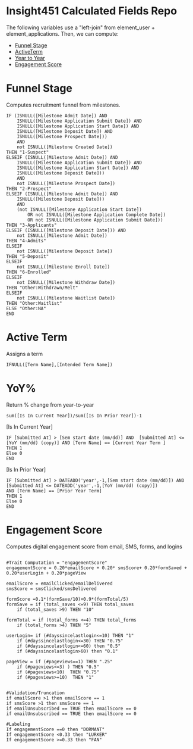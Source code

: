 # Insight451 Calculated Fields Repo
The following variables use a "left-join" from element_user + element_applications.  Then, we can compute:  

* [Funnel Stage](#funnel-stage)
* [ActiveTerm](#active-term)
* [Year to Year](#yoy)
* [Engagement Score](#engagement-score)


# Funnel Stage 

Computes recruitment funnel from milestones.
```
IF (ISNULL([Milestone Admit Date]) AND 
    ISNULL([Milestone Application Submit Date]) AND 
    ISNULL([Milestone Application Start Date]) AND
    ISNULL([Milestone Deposit Date]) AND 
    ISNULL([Milestone Prospect Date]))
    AND
    not ISNULL([Milestone Created Date])
THEN "1-Suspect"
ELSEIF (ISNULL([Milestone Admit Date]) AND 
    ISNULL([Milestone Application Submit Date]) AND 
    ISNULL([Milestone Application Start Date]) AND
    ISNULL([Milestone Deposit Date]))
    AND
    not ISNULL([Milestone Prospect Date])
THEN "2-Prospect"
ELSEIF (ISNULL([Milestone Admit Date]) AND
    ISNULL([Milestone Deposit Date]))
    AND
    (not ISNULL([Milestone Application Start Date]) 
        OR not ISNULL([Milestone Application Complete Date]) 
        OR not ISNULL([Milestone Application Submit Date])) 
THEN "3-Applicants"
ELSEIF (ISNULL([Milestone Deposit Date])) AND 
    not ISNULL([Milestone Admit Date])
THEN "4-Admits"
ELSEIF
    not ISNULL([Milestone Deposit Date])
THEN "5-Deposit"
ELSEIF
    not ISNULL([Milestone Enroll Date])
THEN "6-Enrolled"
ELSEIF
    not ISNULL([Milestone Withdraw Date])
THEN "Other:Withdrawn/Melt"
ELSEIF
    not ISNULL([Milestone Waitlist Date])
THEN "Other:Waitlist"
ELSE "Other:NA"
END
```

# Active Term
Assigns a term
```
IFNULL([Term Name],[Intended Term Name])
```

# YoY%
Return % change from year-to-year
```
sum([Is In Current Year])/sum([Is In Prior Year])-1

```
[Is In Current Year]
```
IF [Submitted At] > [Sem start date (mm/dd)] AND  [Submitted At] <= [YoY (mm/dd) (copy)] AND [Term Name] == [Current Year Term ]
THEN 1
Else 0
END
```

[Is In Prior Year]
```
IF [Submitted At] > DATEADD('year',-1,[Sem start date (mm/dd)]) AND  
[Submitted At] <= DATEADD('year',-1,[YoY (mm/dd) (copy)])
AND [Term Name] == [Prior Year Term]
THEN 1
Else 0
END
```
# Engagement Score
Computes digital engagement score from email, SMS, forms, and logins
```

#Trait Computation = "engagementScore"
engagementScore = 0.20*emailScore + 0.20* smsScore+ 0.20*formSaved + 0.20*userLogin + 0.20*pageView

emailScore = emailClicked/emailDelivered
smsScore = smsClicked/smsDelivered

formScore =0.1*(formSave/10)+0.9*(formTotal/5)
formSave = if (total_saves <=9) THEN total_saves
	if (total_saves >9) THEN "10"

formTotal = if (total_forms <=4) THEN total_forms
	if (total_forms >4) THEN "5"
 
userLogin= if (#dayssincelastlogin<=10) THEN "1" 
	if (#dayssincelastlogin<=30) THEN "0.75"
	if (#dayssincelastlogin<=60) then "0.5"
	if (#dayssincelastlogin>60) then "0.1"

pageView = if (#pageviews==1) THEN ".25" 
	if (#pageviews<=3) ) THEN "0.5"
	if (#pageviews<10)  THEN "0.75"
	if (#pageviews>=10)  THEN "1"


#Validation/Truncation
if emailScore >1 then emailScore == 1
if smsScore >1 then smsScore == 1
if emailUnsubscribed == TRUE then emailScore == 0
if emailUnsubscribed == TRUE then emailScore == 0

#Labeling
If engagementScore ==0 then "DORMANT"
If engagementScore <0.33 then "LURKER"
If engagementScore >=0.33 then "FAN"

```
